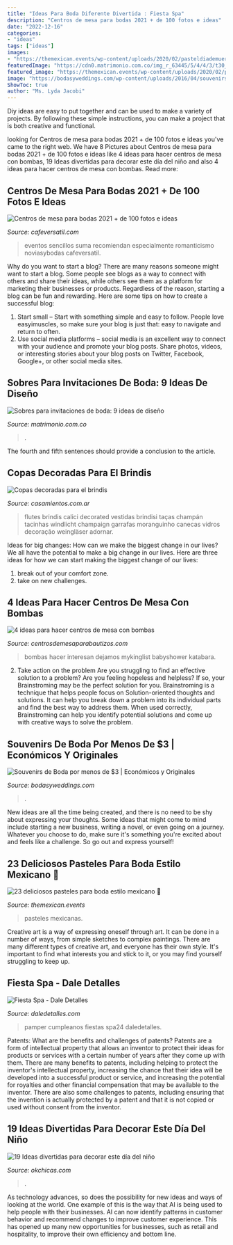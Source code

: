 ```yaml
---
title: "Ideas Para Boda Diferente Divertida : Fiesta Spa"
description: "Centros de mesa para bodas 2021 + de 100 fotos e ideas"
date: "2022-12-16"
categories:
- "ideas"
tags: ["ideas"]
images:
- "https://themexican.events/wp-content/uploads/2020/02/pasteldiademuertos4.jpg"
featuredImage: "https://cdn0.matrimonio.com.co/img_r_63445/5/4/4/3/t30_10_63445.jpg"
featured_image: "https://themexican.events/wp-content/uploads/2020/02/pasteldiademuertos4.jpg"
image: "https://bodasyweddings.com/wp-content/uploads/2016/04/souvenirs-de-boda-economicos-originales.jpg"
ShowToc: true
author: "Ms. Lyda Jacobi"
---
```



Diy ideas are easy to put together and can be used to make a variety of projects. By following these simple instructions, you can make a project that is both creative and functional.

	

		
looking for Centros de mesa para bodas 2021 + de 100 fotos e ideas you've came to the right web. We have 8 Pictures about Centros de mesa para bodas 2021 + de 100 fotos e ideas like 4 ideas para hacer centros de mesa con bombas, 19 Ideas divertidas para decorar este día del niño and also 4 ideas para hacer centros de mesa con bombas. Read more:
		
    
## Centros De Mesa Para Bodas 2021 + De 100 Fotos E Ideas

<img loading=lazy src="https://cafeversatil.com/noviasybodas/wp-content/uploads/2019/10/10_1.jpg" onerror="this.onerror=null;this.src='https://tse4.mm.bing.net/th?id=OIP.fmFJa6tmyi-Fji7ARf-erAHaLG&amp;pid=15.1';" alt="Centros de mesa para bodas 2021 + de 100 fotos e ideas">

_Source: cafeversatil.com_

>eventos sencillos suma recomiendan especialmente romanticismo noviasybodas cafeversatil. 

	

Why do you want to start a blog?
There are many reasons someone might want to start a blog. Some people see blogs as a way to connect with others and share their ideas, while others see them as a platform for marketing their businesses or products. Regardless of the reason, starting a blog can be fun and rewarding. Here are some tips on how to create a successful blog: 
1. Start small – Start with something simple and easy to follow. People love easyimuscles, so make sure your blog is just that: easy to navigate and return to often. 
2. Use social media platforms – social media is an excellent way to connect with your audience and promote your blog posts. Share photos, videos, or interesting stories about your blog posts on Twitter, Facebook, Google+, or other social media sites. 

    
## Sobres Para Invitaciones De Boda: 9 Ideas De Diseño

<img loading=lazy src="https://cdn0.matrimonio.com.co/img_r_63445/5/4/4/3/t30_10_63445.jpg" onerror="this.onerror=null;this.src='https://tse3.mm.bing.net/th?id=OIP.e4XsO9-SoF6nMetWsvUFrwHaE8&amp;pid=15.1';" alt="Sobres para invitaciones de boda: 9 ideas de diseño">

_Source: matrimonio.com.co_

>. 

	

The fourth and fifth sentences should provide a conclusion to the article.

    
## Copas Decoradas Para El Brindis

<img loading=lazy src="https://cdn0.casamientos.com.ar/usr/2/4/4/5/cfb_309937.jpg" onerror="this.onerror=null;this.src='https://tse1.mm.bing.net/th?id=OIP.Uhg3sr80SeRznUJIOp0tuAHaHa&amp;pid=15.1';" alt="Copas decoradas para el brindis">

_Source: casamientos.com.ar_

>flutes brindis calici decorated vestidas brindisi taças champán tacinhas windlicht champaign garrafas moranguinho canecas vidros decoração weingläser adornar. 

	

Ideas for big changes: How can we make the biggest change in our lives?
We all have the potential to make a big change in our lives. Here are three ideas for how we can start making the biggest change of our lives:
1. break out of your comfort zone.
2. take on new challenges.

    
## 4 Ideas Para Hacer Centros De Mesa Con Bombas

<img loading=lazy src="https://centrosdemesaparabautizos.com/wp-content/uploads/2021/02/centros-de-mesa-con-bombas-para-bodas-577x1024.jpg" onerror="this.onerror=null;this.src='https://tse1.mm.bing.net/th?id=OIP.OESlTNds7PMC1-NWuGhMiQHaNJ&amp;pid=15.1';" alt="4 ideas para hacer centros de mesa con bombas">

_Source: centrosdemesaparabautizos.com_

>bombas hacer interesan dejamos mykinglist babyshower katabara. 

	

2. Take action on the problem
Are you struggling to find an effective solution to a problem? Are you feeling hopeless and helpless? If so, your Brainstroming may be the perfect solution for you. Brainstroming is a technique that helps people focus on Solution-oriented thoughts and solutions. It can help you break down a problem into its individual parts and find the best way to address them. When used correctly, Brainstroming can help you identify potential solutions and come up with creative ways to solve the problem.

    
## Souvenirs De Boda Por Menos De $3 | Económicos Y Originales

<img loading=lazy src="https://bodasyweddings.com/wp-content/uploads/2016/04/souvenirs-de-boda-economicos-originales.jpg" onerror="this.onerror=null;this.src='https://tse3.mm.bing.net/th?id=OIP.HbOzRVwWgm5luU4gzmecFgHaLH&amp;pid=15.1';" alt="Souvenirs de Boda por menos de $3 | Económicos y Originales">

_Source: bodasyweddings.com_

>. 

	

New ideas are all the time being created, and there is no need to be shy about expressing your thoughts. Some ideas that might come to mind include starting a new business, writing a novel, or even going on a journey. Whatever you choose to do, make sure it's something you're excited about and feels like a challenge. So go out and express yourself!

    
## 23 Deliciosos Pasteles Para Boda Estilo Mexicano 🎂

<img loading=lazy src="https://themexican.events/wp-content/uploads/2020/02/pasteldiademuertos4.jpg" onerror="this.onerror=null;this.src='https://tse3.mm.bing.net/th?id=OIP.97Y3kN_X1z05qK1Tli3DFAHaLH&amp;pid=15.1';" alt="23 deliciosos pasteles para boda estilo mexicano 🎂">

_Source: themexican.events_

>pasteles mexicanas. 

	

Creative art is a way of expressing oneself through art. It can be done in a number of ways, from simple sketches to complex paintings. There are many different types of creative art, and everyone has their own style. It's important to find what interests you and stick to it, or you may find yourself struggling to keep up.

    
## Fiesta Spa - Dale Detalles

<img loading=lazy src="https://i1.wp.com/www.daledetalles.com/wp-content/uploads/2015/06/spa24.jpg" onerror="this.onerror=null;this.src='https://tse4.mm.bing.net/th?id=OIP.uogTYO_WduBi6gXP0yTphgHaEK&amp;pid=15.1';" alt="Fiesta Spa - Dale Detalles">

_Source: daledetalles.com_

>pamper cumpleanos fiestas spa24 daledetalles. 

	

Patents: What are the benefits and challenges of patents?
Patents are a form of intellectual property that allows an inventor to protect their ideas for products or services with a certain number of years after they come up with them. There are many benefits to patents, including helping to protect the inventor's intellectual property, increasing the chance that their idea will be developed into a successful product or service, and increasing the potential for royalties and other financial compensation that may be available to the inventor. There are also some challenges to patents, including ensuring that the invention is actually protected by a patent and that it is not copied or used without consent from the inventor.

    
## 19 Ideas Divertidas Para Decorar Este Día Del Niño

<img loading=lazy src="https://www.okchicas.com/wp-content/uploads/2020/03/Decoración-para-festejar-el-día-del-niño-35-400x483.jpg" onerror="this.onerror=null;this.src='https://tse1.mm.bing.net/th?id=OIP.OmkhepMOYelPRw0_RgmzNwAAAA&amp;pid=15.1';" alt="19 Ideas divertidas para decorar este día del niño">

_Source: okchicas.com_

>. 

	

As technology advances, so does the possibility for new ideas and ways of looking at the world. One example of this is the way that AI is being used to help people with their businesses. AI can now identify patterns in customer behavior and recommend changes to improve customer experience. This has opened up many new opportunities for businesses, such as retail and hospitality, to improve their own efficiency and bottom line.

